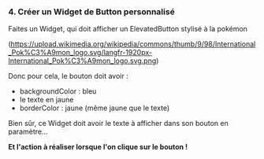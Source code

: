 
### 4. Créer un Widget de Button personnalisé

Faites un Widget, qui doit afficher un ElevatedButton stylisé à la pokémon

(https://upload.wikimedia.org/wikipedia/commons/thumb/9/98/International_Pok%C3%A9mon_logo.svg/langfr-1920px-International_Pok%C3%A9mon_logo.svg.png)

Donc pour cela, le bouton doit avoir :
- backgroundColor : bleu
- le texte en jaune
- borderColor : jaune (même jaune que le texte)

Bien sûr, ce Widget doit avoir le texte à afficher dans son bouton en paramètre...

**Et l'action à réaliser lorsque l'on clique sur le bouton !**